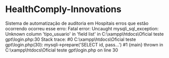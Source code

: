 # HealthComply-Innovations
Sistema de automatização de auditoria em Hospitais
erros que estão ocorrendo
ocorreu esse erro: Fatal error: Uncaught mysqli_sql_exception: Unknown column 'tipo_usuario' in 'field list' in C:\xampp\htdocs\Oficial teste gpt\login.php:30 Stack trace: #0 C:\xampp\htdocs\Oficial teste gpt\login.php(30): mysqli->prepare('SELECT id, pass...') #1 {main} thrown in C:\xampp\htdocs\Oficial teste gpt\login.php on line 30
